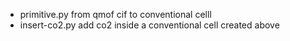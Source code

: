 - primitive.py from qmof cif to conventional celll
- insert-co2.py add co2 inside a conventional cell created above

